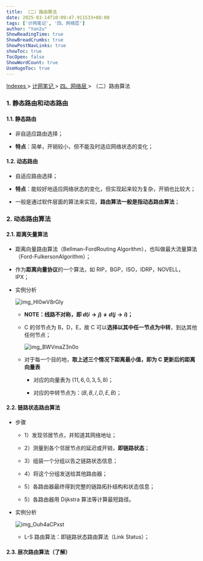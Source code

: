 ```yaml
---
title: （二）路由算法
date: 2025-03-14T10:09:47.911533+08:00
tags: ['计网笔记', '四、网络层']
author: "Yan2u"
ShowReadingTime: true
ShowBreadCrumbs: true
ShowPostNavLinks: true
showToc: true
TocOpen: false
ShowWordCount: true
UseHugoToc: true
---
```


<a href="/notes408/chapters_index"> Indexes </a> > <a href="/notes408/indexes/计网笔记_index"> 计网笔记 </a> > <a href="/notes408/indexes/计网笔记/四网络层_index"> 四、网络层 </a> > （二）路由算法

### 1. 静态路由和动态路由

#### 1.1. 静态路由

- 非自适应路由选择；

- **特点**：简单，开销较小，但不能及时适应网络状态的变化；

#### 1.2. 动态路由

- 自适应路由选择；

- **特点**：能较好地适应网络状态的变化，但实现起来较为复杂，开销也比较大；

- 一般是通过软件层面的算法来实现，**路由算法一般是指动态路由算法**；

### 2. 动态路由算法

#### 2.1. 距离矢量算法

- 距离向量路由算法（Bellman-FordRouting Algorithm），也叫做最大流量算法（Ford-FulkersonAlgorithm）；

- 作为**距离向量协议**的一个算法，如 RIP，BGP，ISO，IDRP，NOVELL，IPX；

- 实例分析

	![img_HI0wV8rGly](https://cloudflare-imgbed-ajc.pages.dev/file/1741871546552_HI0wV8rGly.png)

	- **NOTE：线路不对称，即 $d(i\to j)\neq d(j\to i)$；**

	- C 的邻节点为 B，D，E，故 C 可以**选择以其中任一节点为中转**，到达其他任何节点；

		![img_BWVmaZ3n0o](https://cloudflare-imgbed-ajc.pages.dev/file/1741871551062_BWVmaZ3n0o.png)

	- 对于每一个目的地，**取上述三个情况下距离最小值，即为 C 更新后的距离向量表**

		- 对应的向量表为 $(11,6,0,3,5,8)$；

		- 对应的中转节点为：$(B,B,/,D,E,B)$；

#### 2.2. 链路状态路由算法

- 步骤

	- 1）发现邻居节点，并知道其网络地址；

	- 2）测量到各个邻居节点的延迟或开销，**即链路状态**；

	- 3）组装一个分组以告之链路状态信息；

	- 4）将这个分组发送给其他路由器；

	- 5）各路由器最终得到完整的链路拓扑结构和状态信息；

	- 5）各路由器用 Dijkstra 算法等计算最短路径。

- 实例分析

	![img_Ouh4aCPxst](https://cloudflare-imgbed-ajc.pages.dev/file/1741871562393_Ouh4aCPxst.png)

	- L-S 路由算法：即链路状态路由算法（Link Status）；

#### 2.3. 层次路由算法（了解）

